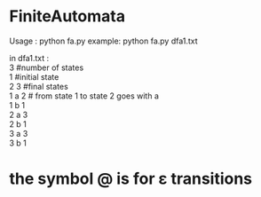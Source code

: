 # FiniteAutomata

Usage : python fa.py <automaton description>
example: python fa.py dfa1.txt
  
in dfa1.txt : <br />
3 #number of states <br />
1 #initial state <br />
2 3 #final states <br />
1 a 2 # from state 1 to state 2 goes with a  <br />
1 b 1 <br />
2 a 3 <br />
2 b 1 <br />
3 a 3 <br />
3 b 1 <br />

# the symbol @ is for ε transitions

